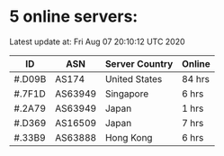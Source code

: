 # 5 online servers:

Latest update at: Fri Aug 07 20:10:12 UTC 2020

| ID | ASN | Server Country | Online |
| -- | --- | -------------- | ------ |
| #.D09B | AS174 | United States | 84 hrs |
| #.7F1D | AS63949 | Singapore | 6 hrs |
| #.2A79 | AS63949 | Japan | 1 hrs |
| #.D369 | AS16509 | Japan | 7 hrs |
| #.33B9 | AS63888 | Hong Kong | 6 hrs |

